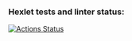 ### Hexlet tests and linter status:
[![Actions Status](https://github.com/algins/frontend-project-lvl2/workflows/hexlet-check/badge.svg)](https://github.com/algins/frontend-project-lvl2/actions)